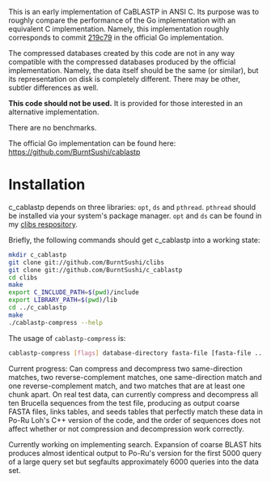 This is an early implementation of CaBLASTP in ANSI C. Its purpose was to 
roughly compare the performance of the Go implementation with an equivalent C 
implementation. Namely, this implementation roughly corresponds to commit
[219c79](https://github.com/BurntSushi/cablastp/commit/219c792c0ab2d5d46d791dbd237f4d09ea3fccf3)
in the official Go implementation.

The compressed databases created by this code are not in any way compatible 
with the compressed databases produced by the official implementation. Namely, 
the data itself should be the same (or similar), but its representation on disk 
is completely different. There may be other, subtler differences as well.

**This code should not be used.** It is provided for those interested in an
alternative implementation.

There are no benchmarks.

The official Go implementation can be found here:
https://github.com/BurntSushi/cablastp


Installation
============
c_cablastp depends on three libraries: `opt`, `ds` and `pthread`. `pthread` 
should be installed via your system's package manager. `opt` and `ds` can be 
found in my [clibs respository](https://github.com/BurntSushi/clibs).

Briefly, the following commands should get c_cablastp into a working state:

```bash
mkdir c_cablastp
git clone git://github.com/BurntSushi/clibs
git clone git://github.com/BurntSushi/c_cablastp
cd clibs
make
export C_INCLUDE_PATH=$(pwd)/include
export LIBRARY_PATH=$(pwd)/lib
cd ../c_cablastp
make
./cablastp-compress --help
```

The usage of `cablastp-compress` is:

```bash
cablastp-compress [flags] database-directory fasta-file [fasta-file ...]
```


Current progress:  Can compress and decompress two same-direction matches, two reverse-complement matches,
one same-direction match and one reverse-complement match, and two matches that are at least one chunk
apart.  On real test data, can currently compress and decompress all ten Brucella sequences from the test
file, producing as output coarse FASTA files, links tables, and seeds tables that perfectly match these data
in Po-Ru Loh's C++ version of the code, and the order of sequences does not affect whether or not compression
and decompression work correctly.

Currently working on implementing search.  Expansion of coarse BLAST hits produces almost identical output to
Po-Ru's version for the first 5000 query of a large query set but segfaults approximately 6000 queries into
the data set.
